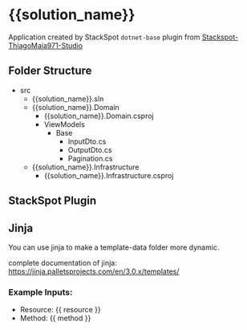 # {{solution_name}}

Application created by StackSpot ```dotnet-base``` plugin from [Stackspot-ThiagoMaia971-Studio](https://github.com/thiagomaia971/Stackspot-ThiagoMaia971-Studio)

## Folder Structure

- src
    - {{solution_name}}.sln
    - {{solution_name}}.Domain
        - {{solution_name}}.Domain.csproj
        - ViewModels
            - Base
                - InputDto.cs
                - OutputDto.cs
                - Pagination.cs
    - {{solution_name}}.Infrastructure
        - {{solution_name}}.Infrastructure.csproj

[//]: (asd)

## StackSpot Plugin

## Jinja

You can use jinja to make a template-data folder more dynamic.

complete documentation of jinja: https://jinja.palletsprojects.com/en/3.0.x/templates/

### Example Inputs:
- Resource: {{ resource }}
- Method: {{ method }}
